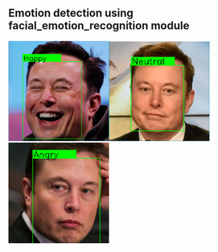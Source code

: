 <h2> Emotion detection using facial_emotion_recognition module </h2>

<img src='https://raw.githubusercontent.com/GH0STH4CKER/Emotion_Detection/main/src/Elon_happy.png' width='200px'><img src='https://raw.githubusercontent.com/GH0STH4CKER/Emotion_Detection/main/src/Elon_neutral.png' width='200px'><img src='https://raw.githubusercontent.com/GH0STH4CKER/Emotion_Detection/main/src/Elon_angry.png' width='200px'>

